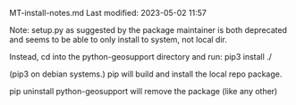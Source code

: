 MT-install-notes.md
Last modified: 2023-05-02 11:57

Note: setup.py as suggested by the package maintainer is both deprecated and seems to be able to only install to system, not local dir.

Instead, cd into the python-geosupport directory and run:
pip3 install ./

(pip3 on debian systems.)
pip will build and install the local repo package.

pip uninstall python-geosupport will remove the package (like any other)


